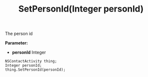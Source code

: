 ﻿---
uid: crmscript_ref_NSContactActivity_SetPersonId
title: SetPersonId(Integer personId)
intellisense: NSContactActivity.SetPersonId
keywords: NSContactActivity, GetPersonId
so.topic: reference
---

The person id

**Parameter:** 
 - **personId** Integer

```crmscript
NSContactActivity thing;
Integer personId;
thing.SetPersonId(personId);
```

